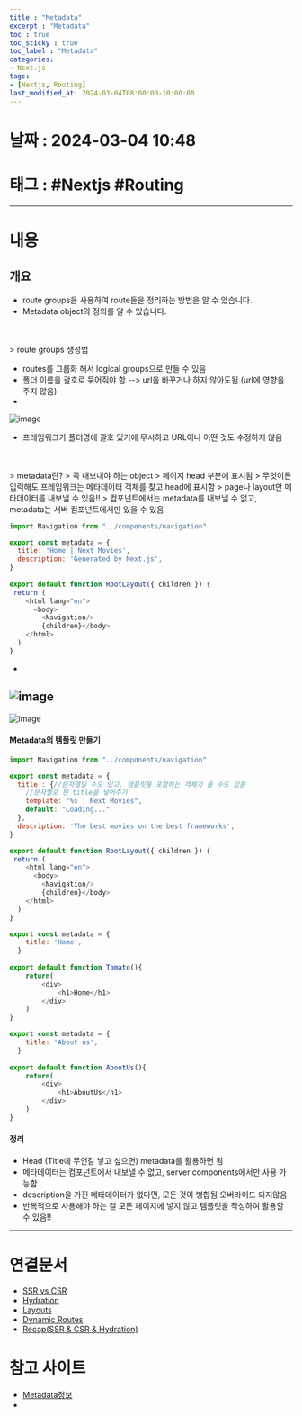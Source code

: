 ```yaml
---
title : "Metadata"
excerpt : "Metadata"
toc : true
toc_sticky : true
toc_label : "Metadata"
categories:
- Next.js
tags:
- [Nextjs, Routing]
last_modified_at: 2024-03-04T08:00:00-10:00:00
---
```


# 날짜 : 2024-03-04 10:48

# 태그 : #Nextjs #Routing
---

# 내용

## 개요
- route groups을 사용하여 route들을 정리하는 방법을 알 수 있습니다.
- Metadata object의 정의를 알 수 있습니다.
<br>
<br>
> route groups 생성법

- routes를 그룹화 해서 logical groups으로 만들 수 있음
- 폴더 이름을 괄호로 묶어줘야 함 --> url을 바꾸거나 하지 않아도됨 (url에 영향을 주지 않음)
-   
![image](../../assets/images/Pasted%20image%2020240304105450.png)
- 프레임워크가 폴더명에 괄호 있기에 무시하고 URL이나 어떤 것도 수정하지 않음
<br>
<br>
> metadata란?
> 꼭 내보내야 하는 object
> 페이지 head 부분에 표시됨
> 무엇이든 입력해도 프레임워크는 메타데이터 객체를 찾고 head에 표시함
> page나 layout만 메타데이터를 내보낼 수 있음!!
> 컴포넌트에서는 metadata를 내보낼 수 없고, metadata는 서버 컴포넌트에서만 있을 수 있음

``` js
import Navigation from "../components/navigation"

export const metadata = {
  title: 'Home | Next Movies',
  description: 'Generated by Next.js',
}
  
export default function RootLayout({ children }) {
 return (
    <html lang="en">
      <body>
        <Navigation/>
        {children}</body>
    </html>
  )
}
```

-   
![image](../../assets/images/Pasted%20image%2020240304141425.png)
-   
![image](../../assets/images/Pasted%20image%2020240304143616.png)

#### Metadata의 템플릿 만들기

``` js (/app/layout.js)
import Navigation from "../components/navigation"

export const metadata = {
  title : {//문자열일 수도 있고, 템플릿을 포함하는 객체가 올 수도 있음
    //문자열로 된 title을 넣어주기
    template: "%s | Next Movies",
    default: "Loading..."
  },
  description: 'The best movies on the best frameworks',
}

export default function RootLayout({ children }) {
 return (
    <html lang="en">
      <body>
        <Navigation/>
        {children}</body>
    </html>
  )
}
```

```js (/app/(Home)/page.jsx)
export const metadata = {
    title: 'Home',
  }
  
export default function Tomato(){
    return(
        <div>
            <h1>Home</h1>
        </div>
    )
}
```

```js (/app/about-us/page.jsx)
export const metadata = {
    title: 'About us',
  }
  
export default function AboutUs(){
    return(
        <div>
            <h1>AboutUs</h1>
        </div>
    )
}
```

#### 정리
- Head (Title에 무언갈 넣고 싶으면) metadata를 활용하면 됨
- 메타데이터는 컴포넌트에서 내보낼 수 없고, server components에서만 사용 가능함
- description을 가진 메타데이터가 없다면, 모든 것이 병합됨 오버라이드 되지않음
- 반복적으로 사용해야 하는 걸 모든 페이지에 넣지 않고 템플릿을 작성하여 활용할 수 있음!!

---

# 연결문서 
- [SSR vs CSR](../../next.js/next.js-SSR-vs-CSR)
- [Hydration](../../next.js/next.js-Hydration)
- [Layouts](../../next.js/next.js-Layouts)
- [Dynamic Routes](../../next.js/next.js-Dynamic-Routes)
- [Recap(SSR & CSR & Hydration)](../../next.js/next.js-Recap(SSR-&-CSR-&-Hydration))

# 참고 사이트
- [Metadata정보](https://nextjs.org/docs/app/building-your-application/optimizing/metadata)
- 
